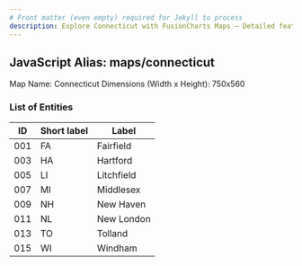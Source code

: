 ```yaml
---
# Front matter (even empty) required for Jekyll to process
description: Explore Connecticut with FusionCharts Maps – Detailed features for seamless integration. Try now & enhance your data visualization today! 
---
```


## JavaScript Alias: maps/connecticut

Map Name: Connecticut
Dimensions (Width x Height): 750x560





### List of Entities

ID | Short label | Label
---|---|---|
001|FA|Fairfield
003|HA|Hartford
005|LI|Litchfield
007|MI|Middlesex
009|NH|New Haven
011|NL|New London
013|TO|Tolland
015|WI|Windham

